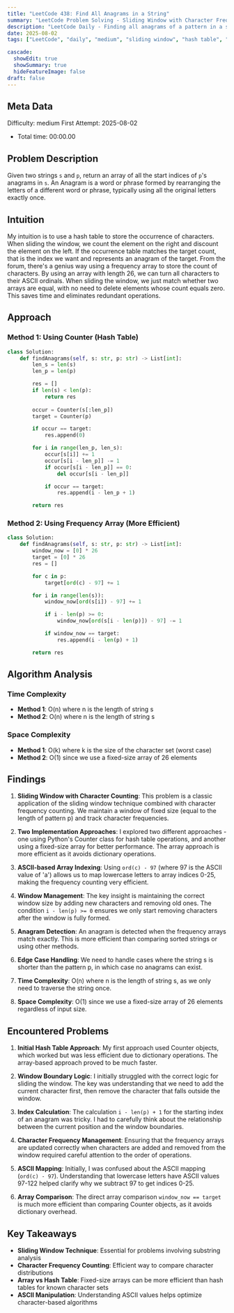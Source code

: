 ```yaml
---
title: "LeetCode 438: Find All Anagrams in a String"
summary: "LeetCode Problem Solving - Sliding Window with Character Frequency"
description: "LeetCode Daily - Finding all anagrams of a pattern in a string using sliding window technique"
date: 2025-08-02
tags: ["LeetCode", "daily", "medium", "sliding window", "hash table", "string", "anagram", "frequency counting"]

cascade:
  showEdit: true
  showSummary: true
  hideFeatureImage: false
draft: false
---
```


## Meta Data

Difficulty: medium
First Attempt: 2025-08-02
- Total time: 00:00.00

## Problem Description

Given two strings `s` and `p`, return an array of all the start indices of `p`'s anagrams in `s`. An Anagram is a word or phrase formed by rearranging the letters of a different word or phrase, typically using all the original letters exactly once.

## Intuition

My intuition is to use a hash table to store the occurrence of characters. When sliding the window, we count the element on the right and discount the element on the left. If the occurrence table matches the target count, that is the index we want and represents an anagram of the target. From the forum, there's a genius way using a frequency array to store the count of characters. By using an array with length 26, we can turn all characters to their ASCII ordinals. When sliding the window, we just match whether two arrays are equal, with no need to delete elements whose count equals zero. This saves time and eliminates redundant operations.

## Approach

### Method 1: Using Counter (Hash Table)
```python
class Solution:
    def findAnagrams(self, s: str, p: str) -> List[int]:
        len_s = len(s)
        len_p = len(p)

        res = []
        if len(s) < len(p):
            return res
        
        occur = Counter(s[:len_p])
        target = Counter(p)

        if occur == target:
            res.append(0)

        for i in range(len_p, len_s):
            occur[s[i]] += 1
            occur[s[i - len_p]] -= 1
            if occur[s[i - len_p]] == 0:
                del occur[s[i - len_p]]

            if occur == target:
                res.append(i - len_p + 1)

        return res
```

### Method 2: Using Frequency Array (More Efficient)
```python
class Solution:
    def findAnagrams(self, s: str, p: str) -> List[int]:
        window_now = [0] * 26
        target = [0] * 26
        res = []

        for c in p:
            target[ord(c) - 97] += 1

        for i in range(len(s)):
            window_now[ord(s[i]) - 97] += 1

            if i - len(p) >= 0:
                window_now[ord(s[i - len(p)]) - 97] -= 1

            if window_now == target:
                res.append(i - len(p) + 1)

        return res
```

## Algorithm Analysis

### Time Complexity
- **Method 1**: O(n) where n is the length of string s
- **Method 2**: O(n) where n is the length of string s

### Space Complexity
- **Method 1**: O(k) where k is the size of the character set (worst case)
- **Method 2**: O(1) since we use a fixed-size array of 26 elements

## Findings

1. **Sliding Window with Character Counting**: This problem is a classic application of the sliding window technique combined with character frequency counting. We maintain a window of fixed size (equal to the length of pattern p) and track character frequencies.

2. **Two Implementation Approaches**: I explored two different approaches - one using Python's Counter class for hash table operations, and another using a fixed-size array for better performance. The array approach is more efficient as it avoids dictionary operations.

3. **ASCII-based Array Indexing**: Using `ord(c) - 97` (where 97 is the ASCII value of 'a') allows us to map lowercase letters to array indices 0-25, making the frequency counting very efficient.

4. **Window Management**: The key insight is maintaining the correct window size by adding new characters and removing old ones. The condition `i - len(p) >= 0` ensures we only start removing characters after the window is fully formed.

5. **Anagram Detection**: An anagram is detected when the frequency arrays match exactly. This is more efficient than comparing sorted strings or using other methods.

6. **Edge Case Handling**: We need to handle cases where the string s is shorter than the pattern p, in which case no anagrams can exist.

7. **Time Complexity**: O(n) where n is the length of string s, as we only need to traverse the string once.

8. **Space Complexity**: O(1) since we use a fixed-size array of 26 elements regardless of input size.

## Encountered Problems 

1. **Initial Hash Table Approach**: My first approach used Counter objects, which worked but was less efficient due to dictionary operations. The array-based approach proved to be much faster.

2. **Window Boundary Logic**: I initially struggled with the correct logic for sliding the window. The key was understanding that we need to add the current character first, then remove the character that falls outside the window.

3. **Index Calculation**: The calculation `i - len(p) + 1` for the starting index of an anagram was tricky. I had to carefully think about the relationship between the current position and the window boundaries.

4. **Character Frequency Management**: Ensuring that the frequency arrays are updated correctly when characters are added and removed from the window required careful attention to the order of operations.

5. **ASCII Mapping**: Initially, I was confused about the ASCII mapping (`ord(c) - 97`). Understanding that lowercase letters have ASCII values 97-122 helped clarify why we subtract 97 to get indices 0-25.

6. **Array Comparison**: The direct array comparison `window_now == target` is much more efficient than comparing Counter objects, as it avoids dictionary overhead.

## Key Takeaways

- **Sliding Window Technique**: Essential for problems involving substring analysis
- **Character Frequency Counting**: Efficient way to compare character distributions
- **Array vs Hash Table**: Fixed-size arrays can be more efficient than hash tables for known character sets
- **ASCII Manipulation**: Understanding ASCII values helps optimize character-based algorithms 